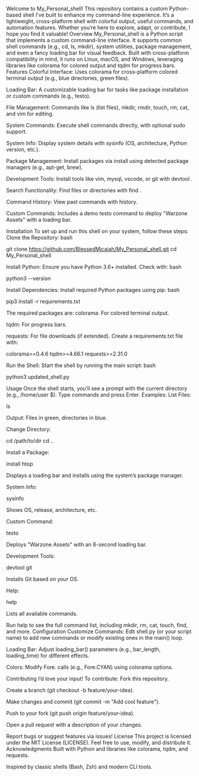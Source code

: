 Welcome to My_Personal_shell! This repository contains a custom Python-based shell I’ve built to enhance my command-line experience. It’s a lightweight, cross-platform shell with colorful output, useful commands, and automation features. Whether you’re here to explore, adapt, or contribute, I hope you find it valuable!
Overview
My_Personal_shell is a Python script that implements a custom command-line interface. It supports common shell commands (e.g., cd, ls, mkdir), system utilities, package management, and even a fancy loading bar for visual feedback. Built with cross-platform compatibility in mind, it runs on Linux, macOS, and Windows, leveraging libraries like colorama for colored output and tqdm for progress bars.
Features
Colorful Interface: Uses colorama for cross-platform colored terminal output (e.g., blue directories, green files).

Loading Bar: A customizable loading bar for tasks like package installation or custom commands (e.g., testo).

File Management: Commands like ls (list files), mkdir, rmdir, touch, rm, cat, and vim for editing.

System Commands: Execute shell commands directly, with optional sudo support.

System Info: Display system details with sysinfo (OS, architecture, Python version, etc.).

Package Management: Install packages via install <pkg> using detected package managers (e.g., apt-get, brew).

Development Tools: Install tools like vim, mysql, vscode, or git with devtool <tool>.

Search Functionality: Find files or directories with find <name>.

Command History: View past commands with history.

Custom Commands: Includes a demo testo command to deploy "Warzone Assets" with a loading bar.

Installation
To set up and run this shell on your system, follow these steps:
Clone the Repository:
bash

git clone https://github.com/BlessedMicaiah/My_Personal_shell.git
cd My_Personal_shell

Install Python:
Ensure you have Python 3.6+ installed. Check with:
bash

python3 --version

Install Dependencies:
Install required Python packages using pip:
bash

pip3 install -r requirements.txt

The required packages are:
colorama: For colored terminal output.

tqdm: For progress bars.

requests: For file downloads (if extended).
Create a requirements.txt file with:

colorama>=0.4.6
tqdm>=4.66.1
requests>=2.31.0

Run the Shell:
Start the shell by running the main script:
bash

python3 updated_shell.py  

Usage
Once the shell starts, you’ll see a prompt with the current directory (e.g., /home/user $). Type commands and press Enter. Examples:
List Files:

ls

Output: Files in green, directories in blue.

Change Directory:

cd /path/to/dir
cd ..

Install a Package:

install htop

Displays a loading bar and installs using the system’s package manager.

System Info:

sysinfo

Shows OS, release, architecture, etc.

Custom Command:

testo

Deploys "Warzone Assets" with an 8-second loading bar.

Development Tools:

devtool git

Installs Git based on your OS.

Help:

help

Lists all available commands.

Run help to see the full command list, including mkdir, rm, cat, touch, find, and more.
Configuration
Customize Commands: Edit shell.py (or your script name) to add new commands or modify existing ones in the main() loop.

Loading Bar: Adjust loading_bar() parameters (e.g., bar_length, loading_time) for different effects.

Colors: Modify Fore.<COLOR> calls (e.g., Fore.CYAN) using colorama options.

Contributing
I’d love your input! To contribute:
Fork this repository.

Create a branch (git checkout -b feature/your-idea).

Make changes and commit (git commit -m "Add cool feature").

Push to your fork (git push origin feature/your-idea).

Open a pull request with a description of your changes.

Report bugs or suggest features via issues!
License
This project is licensed under the MIT License (LICENSE). Feel free to use, modify, and distribute it.
Acknowledgments
Built with Python and libraries like colorama, tqdm, and requests.

Inspired by classic shells (Bash, Zsh) and modern CLI tools.

